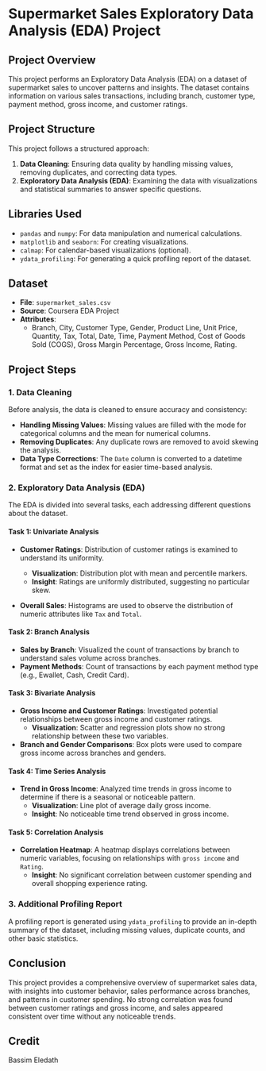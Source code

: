 # Supermarket Sales Exploratory Data Analysis (EDA) Project

## Project Overview
This project performs an Exploratory Data Analysis (EDA) on a dataset of supermarket sales to uncover patterns and insights. The dataset contains information on various sales transactions, including branch, customer type, payment method, gross income, and customer ratings.

## Project Structure
This project follows a structured approach:
1. **Data Cleaning**: Ensuring data quality by handling missing values, removing duplicates, and correcting data types.
2. **Exploratory Data Analysis (EDA)**: Examining the data with visualizations and statistical summaries to answer specific questions.

## Libraries Used
- `pandas` and `numpy`: For data manipulation and numerical calculations.
- `matplotlib` and `seaborn`: For creating visualizations.
- `calmap`: For calendar-based visualizations (optional).
- `ydata_profiling`: For generating a quick profiling report of the dataset.

## Dataset
- **File**: `supermarket_sales.csv`
- **Source**: Coursera EDA Project
- **Attributes**: 
  - Branch, City, Customer Type, Gender, Product Line, Unit Price, Quantity, Tax, Total, Date, Time, Payment Method, Cost of Goods Sold (COGS), Gross Margin Percentage, Gross Income, Rating.

## Project Steps

### 1. Data Cleaning
Before analysis, the data is cleaned to ensure accuracy and consistency:
- **Handling Missing Values**: Missing values are filled with the mode for categorical columns and the mean for numerical columns.
- **Removing Duplicates**: Any duplicate rows are removed to avoid skewing the analysis.
- **Data Type Corrections**: The `Date` column is converted to a datetime format and set as the index for easier time-based analysis.

### 2. Exploratory Data Analysis (EDA)
The EDA is divided into several tasks, each addressing different questions about the dataset.

#### Task 1: Univariate Analysis
- **Customer Ratings**: Distribution of customer ratings is examined to understand its uniformity.
  - **Visualization**: Distribution plot with mean and percentile markers.
  - **Insight**: Ratings are uniformly distributed, suggesting no particular skew.

- **Overall Sales**: Histograms are used to observe the distribution of numeric attributes like `Tax` and `Total`.

#### Task 2: Branch Analysis
- **Sales by Branch**: Visualized the count of transactions by branch to understand sales volume across branches.
- **Payment Methods**: Count of transactions by each payment method type (e.g., Ewallet, Cash, Credit Card).

#### Task 3: Bivariate Analysis
- **Gross Income and Customer Ratings**: Investigated potential relationships between gross income and customer ratings.
  - **Visualization**: Scatter and regression plots show no strong relationship between these two variables.
- **Branch and Gender Comparisons**: Box plots were used to compare gross income across branches and genders.

#### Task 4: Time Series Analysis
- **Trend in Gross Income**: Analyzed time trends in gross income to determine if there is a seasonal or noticeable pattern.
  - **Visualization**: Line plot of average daily gross income.
  - **Insight**: No noticeable time trend observed in gross income.

#### Task 5: Correlation Analysis
- **Correlation Heatmap**: A heatmap displays correlations between numeric variables, focusing on relationships with `gross income` and `Rating`.
  - **Insight**: No significant correlation between customer spending and overall shopping experience rating.

### 3. Additional Profiling Report
A profiling report is generated using `ydata_profiling` to provide an in-depth summary of the dataset, including missing values, duplicate counts, and other basic statistics.

## Conclusion
This project provides a comprehensive overview of supermarket sales data, with insights into customer behavior, sales performance across branches, and patterns in customer spending. No strong correlation was found between customer ratings and gross income, and sales appeared consistent over time without any noticeable trends.

## Credit
Bassim Eledath
